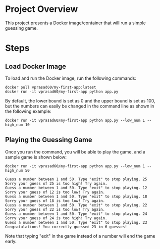# Project Overview
This project presents a Docker image/container that will run a simple guessing game. 

# Steps
## Load Docker Image
To load and run the Docker image, run the following commands:
```
docker pull vprasad60/my-first-app:latest
docker run -it vprasad60/my-first-app python app.py 
```
By default, the lower bound is set as 0 and the upper bound is set as 100, but the numbers can easily be changed in the command line as shown in the following example: 
```
docker run -it vprasad60/my-first-app python app.py --low_num 1 --high_num 10
```

## Playing the Guessing Game
Once you run the command, you will be able to play the game, and a sample game is shown below:

```
docker run -it vprasad60/my-first-app python app.py --low_num 1 --high_num 50

Guess a number between 1 and 50. Type "exit" to stop playing. 25
Sorry your guess of 25 is too high! Try again.
Guess a number between 1 and 50. Type "exit" to stop playing. 12
Sorry your guess of 12 is too low! Try again.
Guess a number between 1 and 50. Type "exit" to stop playing. 18
Sorry your guess of 18 is too low! Try again.
Guess a number between 1 and 50. Type "exit" to stop playing. 22
Sorry your guess of 22 is too low! Try again.
Guess a number between 1 and 50. Type "exit" to stop playing. 24
Sorry your guess of 24 is too high! Try again.
Guess a number between 1 and 50. Type "exit" to stop playing. 23
Congratulations! You correctly guessed 23 in 6 guesses!

```
Note that typing "exit" in the game instead of a number will end the game early. 
